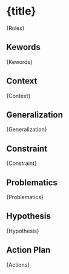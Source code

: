 # {title}
{Roles}

## Kewords
{Kewords}

## Context
{Context}

## Generalization
{Generalization}

## Constraint
{Constraint}

## Problematics
{Problematics}

## Hypothesis
{Hypothesis}

## Action Plan
{Actions}